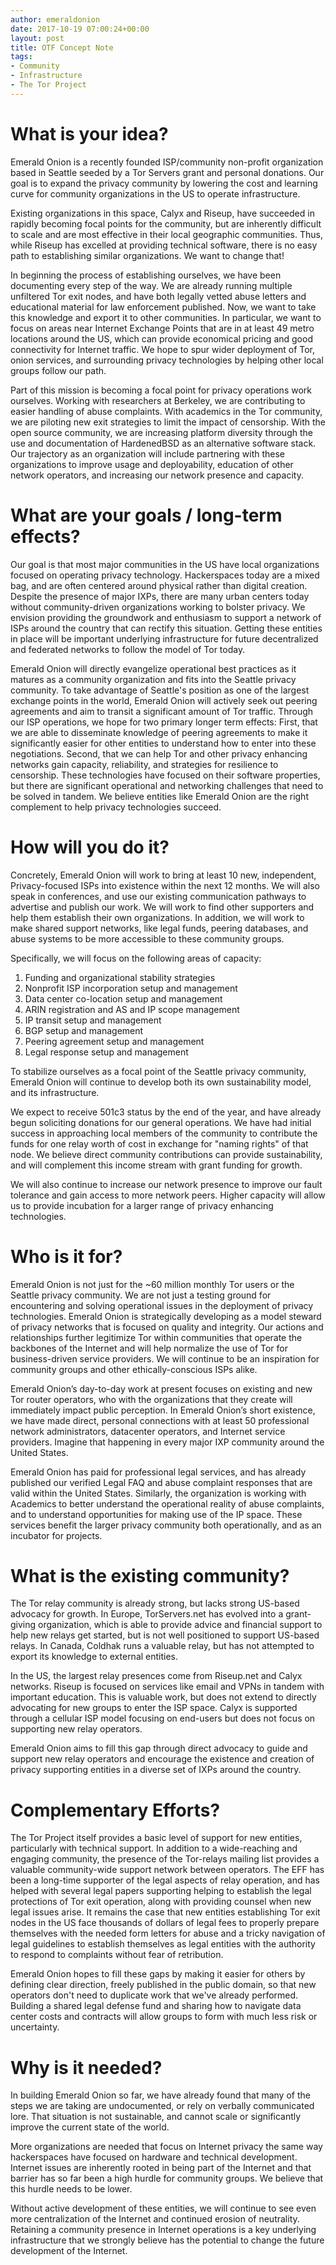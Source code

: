 ```yaml
---
author: emeraldonion
date: 2017-10-19 07:00:24+00:00
layout: post
title: OTF Concept Note
tags:
- Community
- Infrastructure
- The Tor Project
---
```


# What is your idea?

Emerald Onion is a recently founded ISP/community non-profit organization based in Seattle seeded by a Tor Servers grant and personal donations. Our goal is to expand the privacy community by lowering the cost and learning curve for community organizations in the US to operate infrastructure.

Existing organizations in this space, Calyx and Riseup, have succeeded in rapidly becoming focal points for the community, but are inherently difficult to scale and are most effective in their local geographic communities. Thus, while Riseup has excelled at providing technical software, there is no easy path to establishing similar organizations. We want to change that!

In beginning the process of establishing ourselves, we have been documenting every step of the way. We are already running multiple unfiltered Tor exit nodes, and have both legally vetted abuse letters and educational material for law enforcement published. Now, we want to take this knowledge and export it to other communities. In particular, we want to focus on areas near Internet Exchange Points that are in at least 49 metro locations around the US, which can provide economical pricing and good connectivity for Internet traffic. We hope to spur wider deployment of Tor, onion services, and surrounding privacy technologies by helping other local groups follow our path.

Part of this mission is becoming a focal point for privacy operations work ourselves. Working with researchers at Berkeley, we are contributing to easier handling of abuse complaints. With academics in the Tor community, we are piloting new exit strategies to limit the impact of censorship. With the open source community, we are increasing platform diversity through the use and documentation of HardenedBSD as an alternative software stack. Our trajectory as an organization will include partnering with these organizations to improve usage and deployability, education of other network operators, and increasing our network presence and capacity.

# What are your goals / long-term effects?

Our goal is that most major communities in the US have local organizations focused on operating privacy technology. Hackerspaces today are a mixed bag, and are often centered around physical rather than digital creation. Despite the presence of major IXPs, there are many urban centers today without community-driven organizations working to bolster privacy. We envision providing the groundwork and enthusiasm to support a network of ISPs around the country that can rectify this situation. Getting these entities in place will be important underlying infrastructure for future decentralized and federated networks to follow the model of Tor today.

Emerald Onion will directly evangelize operational best practices as it matures as a community organization and fits into the Seattle privacy community. To take advantage of Seattle's position as one of the largest exchange points in the world, Emerald Onion will actively seek out peering agreements and aim to transit a significant amount of Tor traffic. Through our ISP operations, we hope for two primary longer term effects: First, that we are able to disseminate knowledge of peering agreements to make it significantly easier for other entities to understand how to enter into these negotiations. Second, that we can help Tor and other privacy enhancing networks gain capacity, reliability, and strategies for resilience to censorship. These technologies have focused on their software properties, but there are significant operational and networking challenges that need to be solved in tandem. We believe entities like Emerald Onion are the right complement to help privacy technologies succeed.

# How will you do it?

Concretely, Emerald Onion will work to bring at least 10 new, independent, Privacy-focused ISPs into existence within the next 12 months. We will also speak in conferences, and use our existing communication pathways to advertise and publish our work. We will work to find other supporters and help them establish their own organizations. In addition, we will work to make shared support networks, like legal funds, peering databases, and abuse systems to be more accessible to these community groups.

Specifically, we will focus on the following areas of capacity:

1. Funding and organizational stability strategies
2. Nonprofit ISP incorporation setup and management
3. Data center co-location setup and management
4. ARIN registration and AS and IP scope management
5. IP transit setup and management
6. BGP setup and management
7. Peering agreement setup and management
8. Legal response setup and management

To stabilize ourselves as a focal point of the Seattle privacy community, Emerald Onion will continue to develop both its own sustainability model, and its infrastructure.

We expect to receive 501c3 status by the end of the year, and have already begun soliciting donations for our general operations. We have had initial success in approaching local members of the community to contribute the funds for one relay worth of cost in exchange for "naming rights" of that node. We believe direct community contributions can provide sustainability, and will complement this income stream with grant funding for growth.

We will also continue to increase our network presence to improve our fault tolerance and gain access to more network peers. Higher capacity will allow us to provide incubation for a larger range of privacy enhancing technologies.

# Who is it for?

Emerald Onion is not just for the ~60 million monthly Tor users or the Seattle privacy community. We are not just a testing ground for encountering and solving operational issues in the deployment of privacy technologies. Emerald Onion is strategically developing as a model steward of privacy networks that is focused on quality and integrity. Our actions and relationships further legitimize Tor within communities that operate the backbones of the Internet and will help normalize the use of Tor for business-driven service providers. We will continue to be an inspiration for community groups and other ethically-conscious ISPs alike.

Emerald Onion’s day-to-day work at present focuses on existing and new Tor router operators, who with the organizations that they create will immediately impact public perception. In Emerald Onion’s short existence, we have made direct, personal connections with at least 50 professional network administrators, datacenter operators, and Internet service providers. Imagine that happening in every major IXP community around the United States.

Emerald Onion has paid for professional legal services, and has already published our verified Legal FAQ and abuse complaint responses that are valid within the United States. Similarly, the organization is working with Academics to better understand the operational reality of abuse complaints, and to understand opportunities for making use of the IP space. These services benefit the larger privacy community both operationally, and as an incubator for projects.

# What is the existing community?

The Tor relay community is already strong, but lacks strong US-based advocacy for growth. In Europe, TorServers.net has evolved into a grant-giving organization, which is able to provide advice and financial support to help new relays get started, but is not well positioned to support US-based relays. In Canada, Coldhak runs a valuable relay, but has not attempted to export its knowledge to external entities.

In the US, the largest relay presences come from Riseup.net and Calyx networks. Riseup is focused on services like email and VPNs in tandem with important education. This is valuable work, but does not extend to directly advocating for new groups to enter the ISP space. Calyx is supported through a cellular ISP model focusing on end-users but does not focus on supporting new relay operators.

Emerald Onion aims to fill this gap through direct advocacy to guide and support new relay operators and encourage the existence and creation of privacy supporting entities in a diverse set of IXPs around the country.

# Complementary Efforts?

The Tor Project itself provides a basic level of support for new entities, particularly with technical support. In addition to a wide-reaching and engaging community, the presence of the Tor-relays mailing list provides a valuable community-wide support network between operators. The EFF has been a long-time supporter of the legal aspects of relay operation, and has helped with several legal papers supporting helping to establish the legal protections of Tor exit operation, along with providing counsel when new legal issues arise. It remains the case that new entities establishing Tor exit nodes in the US face thousands of dollars of legal fees to properly prepare themselves with the needed form letters for abuse and a tricky navigation of legal guidelines to establish themselves as legal entities with the authority to respond to complaints without fear of retribution.

Emerald Onion hopes to fill these gaps by making it easier for others by defining clear direction, freely published in the public domain, so that new operators don't need to duplicate work that we've already performed. Building a shared legal defense fund and sharing how to navigate data center costs and contracts will allow groups to form with much less risk or uncertainty.

# Why is it needed?

In building Emerald Onion so far, we have already found that many of the steps we are taking are undocumented, or rely on verbally communicated lore. That situation is not sustainable, and cannot scale or significantly improve the current state of the world.

More organizations are needed that focus on Internet privacy the same way hackerspaces have focused on hardware and technical development. Internet issues are inherently rooted in being part of the Internet and that barrier has so far been a high hurdle for community groups. We believe that this hurdle needs to be lower.

Without active development of these entities, we will continue to see even more centralization of the Internet and continued erosion of neutrality. Retaining a community presence in Internet operations is a key underlying infrastructure that we strongly believe has the potential to change the future development of the Internet.
